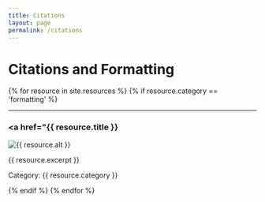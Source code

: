 ```yaml
---
title: Citations
layout: page
permalink: /citations
---
```

# Citations and Formatting 

{% for resource in site.resources %}
{% if resource.category == 'formatting' %}
    <br>
    <hr>
    <h3><a href="{{ resource.title }}</h3>
    <p><img class="listing" src="{{ resource.image }}" alt="{{ resource.alt }}"/></p>
    <p class="listing">{{ resource.excerpt }}</p>
    <p>Category: {{ resource.category }}</p>
{% endif %}
{% endfor %}
